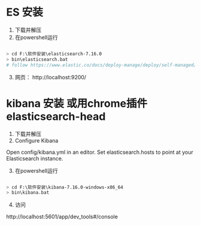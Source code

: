
# ES 安装

1. 下载并解压
2. 在powershell运行

```bash

> cd F:\软件安装\elasticsearch-7.16.0
> bin\elasticsearch.bat
# follow https://www.elastic.co/docs/deploy-manage/deploy/self-managed/install-elasticsearch-with-zip-on-windows#first-node (bugs)
```

3. 网页： http://localhost:9200/


# kibana 安装 或用chrome插件elasticsearch-head

1. 下载并解压
2. Configure Kibana

Open config/kibana.yml in an editor.
Set elasticsearch.hosts to point at your Elasticsearch instance.

3. 在powershell运行

```bash

> cd F:\软件安装\kibana-7.16.0-windows-x86_64
> bin\kibana.bat

```

4. 访问

http://localhost:5601/app/dev_tools#/console